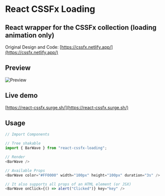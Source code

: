 # React CSSFx Loading

## React wrapper for the CSSFx collection (loading animation only)

Original Design and Code: [https://cssfx.netlify.app/](https://cssfx.netlify.app/)

## Preview

![Preview](https://res.cloudinary.com/naptest/image/upload/v1634719726/cssfx_ecuj37.gif)

## Live demo

[https://react-cssfx.surge.sh/](https://react-cssfx.surge.sh/)

## Usage

```javascript
// Import Components

// Tree shakable
import { BarWave } from "react-cssfx-loading";

// Render
<BarWave />

// Available Props
<BarWave color="#FF0000" width="100px" height="100px" duration="3s" />

// It also supports all props of an HTML element (or JSX)
<BarWave onClick={() => alert("Clicked")} key="key" />
```
